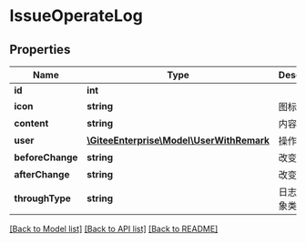 # IssueOperateLog

## Properties
Name | Type | Description | Notes
------------ | ------------- | ------------- | -------------
**id** | **int** |  | [optional] 
**icon** | **string** | 图标 | [optional] 
**content** | **string** | 内容 | [optional] 
**user** | [**\GiteeEnterprise\Model\UserWithRemark**](UserWithRemark.md) | 操作者 | [optional] 
**beforeChange** | **string** | 改变前的值 | [optional] 
**afterChange** | **string** | 改变后的值 | [optional] 
**throughType** | **string** | 日志通过对象类型 | [optional] 

[[Back to Model list]](../../README.md#documentation-for-models) [[Back to API list]](../../README.md#documentation-for-api-endpoints) [[Back to README]](../../README.md)


